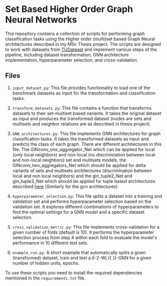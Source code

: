 # Set Based Higher Order Graph Neural Networks

This repository contains a collection of scripts for performing graph classification tasks using the Higher order (multi)set based Graph Neural architectures described in my MSc Thesis project. The scripts are designed to work with datasets from [TUDataset](https://chrsmrrs.github.io/datasets/) and implement various steps of the pipeline, including dataset transformation, GNN architecture implementation, hyperparameter selection, and cross-validation.

## Files

1. `input_dataset.py`: This file provides functionality to load one of the benchmark datasets as input for the transformation and classification tasks.

2. `transform_datasets.py`: This file contains a function that transforms datasets to their set-multiset based variants. It takes the original dataset as input and produces the transformed dataset (nodes are sets and multisets and neighbor relations are as described in thesis project). 

3. `GNN_architectures.py`: This file implements GNN architectures for graph classification tasks. It takes the transformed datasets as input and predicts the class of each graph. There are different architectures in this file. The GINconv_one_aggregator_Net which can be applied for local (only local neighbors) and non-local (no discrimination between local and non-local neighbors) set and multisets models, the GINconv_two_aggregators_Net which should be applied for delta variants of sets and multisets architectures (discrimination between local and non local neighbors) and the gin_tuple2_Net and gin_tuple3_Net which should be applied for tuple based architectures described [here](https://arxiv.org/abs/1904.01543) (Similarly for the gcn architectures)

4. `hyperparameter_selection.py`: This file splits a dataset into a training and validation set and performs hyperparameter selection based on the validation set. It explores different combinations of hyperparameters to find the optimal settings for a GNN model and a specific dataset selection.

5. `cross_validation_metric.py`: This file implements cross-validation for a given number of folds (default is 10). It performs the hyperparameter selection process from step 4 within each fold to evaluate the model's performance in 10 different test sets.

6. `example_run.py`: A short example that automatically splits a given (transformed) dataset, train and test a $\delta$-2-WL{{ }}-GNN  for a given number of hidden units, epochs.


To use these scripts you need to install the required dependencies mentioned in the `requirements.txt` file.
